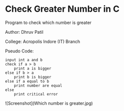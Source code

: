 # Check Greater Number in C
Program to check which number is greater

Author: Dhruv Patil

College: Acropolis Indore (IT) Branch

Pseudo Code: 

    input int a and b
    check if a > b
	    print a is bigger
	else if b > a
		print b is bigger
	else if a equal to b
		print number are equal
	else 
		print critical error 
	
    
![Screenshot](Which number is greater.jpg)
